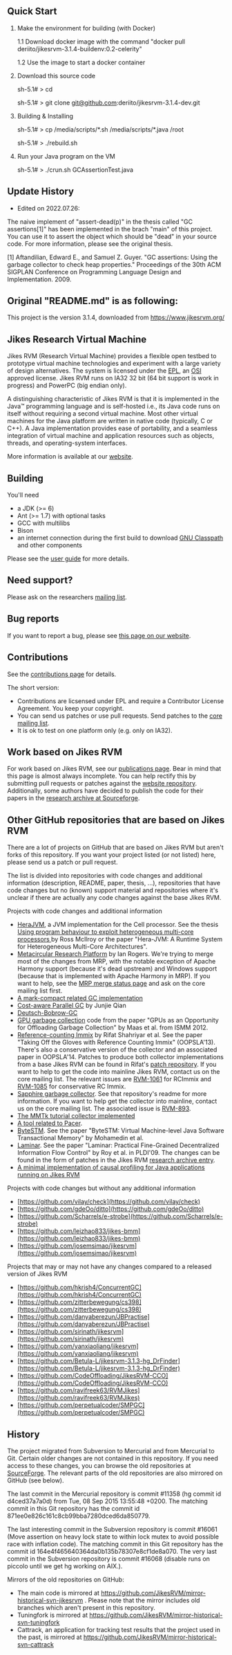 ## Quick Start

1. Make the environment for building (with Docker)
    
    1.1 Download docker image with the command "docker pull deriito/jikesrvm-3.1.4-buildenv:0.2-celerity"
    
    1.2 Use the image to start a docker container

2. Download this source code
    
    sh-5.1# > cd
    
    sh-5.1# > git clone git@github.com:deriito/jikesrvm-3.1.4-dev.git
    
3. Building & Installing
    
    sh-5.1# > cp /media/scripts/\*.sh /media/scripts/\*.java /root
    
    sh-5.1# > ./rebuild.sh

4. Run your Java program on the VM
    
    sh-5.1# > ./crun.sh GCAssertionTest.java
    
## Update History

* Edited on 2022.07.26:

The naive implement of "assert-dead(p)" in the thesis called "GC assertions[1]" has been implemented in the brach "main" of this project. You can use it to assert the object which should be "dead" in your source code. For more information, please see the original thesis.

[1] Aftandilian, Edward E., and Samuel Z. Guyer. "GC assertions: Using the garbage collector to check heap properties." Proceedings of the 30th ACM SIGPLAN Conference on Programming Language Design and Implementation. 2009.

## Original "README.md" is as following:

This project is the version 3.1.4, downloaded from https://www.jikesrvm.org/

## Jikes Research Virtual Machine

Jikes RVM (Research Virtual Machine) provides a flexible open testbed to prototype virtual machine technologies and experiment with a large variety of design alternatives. The system is licensed under the [EPL](http://www.eclipse.org/legal/epl-v10.html), an [OSI](http://www.opensource.org/) approved license. Jikes RVM runs on IA32 32 bit (64 bit support is work in progress) and PowerPC (big endian only).

A distinguishing characteristic of Jikes RVM is that it is implemented in the Java™ programming language and is self-hosted i.e., its Java code runs on itself without requiring a second virtual machine. Most other virtual machines for the Java platform are written in native code (typically, C or C++). A Java implementation provides ease of portability, and a seamless integration of virtual machine and application resources such as objects, threads, and operating-system interfaces.

More information is available at our [website](http://www.jikesrvm.org).

## Building

You'll need

* a JDK (>= 6)
* Ant (>= 1.7) with optional tasks
* GCC with multilibs
* Bison
* an internet connection during the first build to download [GNU Classpath](http://www.gnu.org/software/classpath/) and other components

Please see the [user guide](http://www.jikesrvm.org/UserGuide/) for more details.

## Need support?

Please ask on the researchers [mailing list](http://www.jikesrvm.org/MailingLists/).

## Bug reports

If you want to report a bug, please see [this page on our website](http://www.jikesrvm.org/ReportingBugs/).

## Contributions

See the [contributions page](http://www.jikesrvm.org/Contributions/) for details. 

The short version:

* Contributions are licsensed under EPL and require a Contributor License Agreement. You keep your copyright.
* You can send us patches or use pull requests. Send patches to the [core mailing list](mailto:jikesrvm-core@lists.sourceforge.net).
* It is ok to test on one platform only (e.g. only on IA32).

## Work based on Jikes RVM

For work based on Jikes RVM, see our [publications page](http://www.jikesrvm.org/Resources/Publications/). Bear in mind that this page is almost always incomplete. You can help rectify this by submitting pull requests or patches against the [website repository](https://github.com/JikesRVM/jikesrvm.github.io/). Additionally, some authors have decided to publish the code for their papers in the [research archive at Sourceforge](http://sourceforge.net/p/jikesrvm/research-archive/?limit=250).

## Other GitHub repositories that are based on Jikes RVM

There are a lot of projects on GitHub that are based on Jikes RVM but aren't forks of this repository. If you want your project listed (or not listed) here, please send us a patch or pull request.

The list is divided into repositories with code changes and additional information (description, README, paper, thesis, ...), repositories that have code changes but no (known) support material and repositories where it's unclear if there are actually any code changes against the base Jikes RVM.

Projects with code changes and additional information
* [HeraJVM](https://github.com/rmcilroy/HeraJVM), a JVM implementation for the Cell processor. See the thesis [Using program behaviour to exploit heterogeneous multi-core processors ](http://theses.gla.ac.uk/1755/) by Ross McIlroy or the paper "Hera-JVM: A Runtime System for Heterogeneous Multi-Core Architectures".
* [Metacircular Research Platform](https://github.com/codehaus/mrp) by Ian Rogers. We're trying to merge most of the changes from MRP, with the notable exception of Apache Harmony support (because it's dead upstream) and Windows support (because that is implemented with Apache Harmony in MRP). If you want to help, see the [MRP merge status page](http://www.jikesrvm.org/MergeStatusOfMRPChangesets/) and ask on the core mailing list first.
* [A mark-compact related GC implementation](https://github.com/ampasowa/jikesrvm)
* [Cost-aware Parallel GC](https://github.com/junjieqian/CAP-GC) by Junjie Qian
* [Deutsch-Bobrow-GC](https://github.com/NikolausDemmel/pgc-jikesrvm)
* [GPU garbage collection](https://github.com/preames/gpu-garbage-collection) code from the paper "GPUs as an Opportunity for Offloading Garbage Collection" by Maas et al. from ISMM 2012.
* [Reference-counting Immix](https://github.com/rifatshahriyar/rcimmix) by Rifat Shahriyar et al. See the paper "Taking Off the Gloves with Reference Counting Immix" (OOPSLA'13). There's also a conservative version of the collector and an associated paper in OOPSLA'14. Patches to produce both collector implementations from a base Jikes RVM can be found in Rifat's [patch repository](https://github.com/rifatshahriyar/rcimmixpatch). If you want to help to get the code into mainline Jikes RVM, contact us on the core mailing list. The relevant issues are [RVM-1061](https://xtenlang.atlassian.net/browse/RVM-1061) for RCImmix and [RVM-1085](https://xtenlang.atlassian.net/browse/RVM-1085) for conservative RC Immix.
* [Sapphire garbage collector](https://github.com/perlfu/sapphire). See that repository's readme for more information. If you want to help get the collector into mainline, contact us on the core mailing list. The associated issue is [RVM-893](https://xtenlang.atlassian.net/browse/RVM-893).
* [The MMTk tutorial collector implemented](https://github.com/Elizaveta239/MMTk-gc)
* [A tool related to Pacer](https://github.com/jaggerlink/cs356).
* [ByteSTM](https://github.com/mohamedin/bytestm). See the paper "ByteSTM: Virtual Machine-level Java Software Transactional Memory" by Mohamedin et al.
* [Laminar](https://github.com/ut-osa/laminar). See the paper "Laminar: Practical Fine-Grained Decentralized Information Flow Control" by Roy et al. in PLDI'09. The changes can be found in the form of patches in the Jikes RVM [research archive entry](http://sourceforge.net/p/jikesrvm/research-archive/26/).
* [A minimal implementation of causal profiling for Java applications running on Jikes RVM](https://github.com/alanweide/coff)

Projects with code changes but without any additional information
* [https://github.com/vilay/check](https://github.com/vilay/check)
* [https://github.com/gdeOo/ditto](https://github.com/gdeOo/ditto)
* [https://github.com/Scharrels/e-strobe](https://github.com/Scharrels/e-strobe)
* [https://github.com/leizhao833/jikes-bmm](https://github.com/leizhao833/jikes-bmm)
* [https://github.com/josemsimao/jikesrvm](https://github.com/josemsimao/jikesrvm)

Projects that may or may not have any changes compared to a released version of Jikes RVM
* [https://github.com/hkrish4/ConcurrentGC](https://github.com/hkrish4/ConcurrentGC)
* [https://github.com/zitterbewegung/cs398](https://github.com/zitterbewegung/cs398)
* [https://github.com/danyaberezun/JBPractise](https://github.com/danyaberezun/JBPractise)
* [https://github.com/sirinath/jikesrvm](https://github.com/sirinath/jikesrvm)
* [https://github.com/yanxiaoliang/jikesrvm](https://github.com/yanxiaoliang/jikesrvm)
* [https://github.com/Betula-L/jikesrvm-3.1.3-hg_DrFinder](https://github.com/Betula-L/jikesrvm-3.1.3-hg_DrFinder)
* [https://github.com/CodeOffloading/JikesRVM-CCO](https://github.com/CodeOffloading/JikesRVM-CCO)
* [https://github.com/ravifreek63/RVMJikes](https://github.com/ravifreek63/RVMJikes)
* [https://github.com/perpetualcoder/SMPGC](https://github.com/perpetualcoder/SMPGC)

## History

The project migrated from Subversion to Mercurial and from Mercurial to Git. Certain older changes are not contained in this repository. If you need access to these changes, you can browse the old repositories at [SourceForge](http://sourceforge.net/p/jikesrvm). The relevant parts of the old repositories are also mirrored on GitHub (see below).

The last commit in the Mercurial repository is commit #11358 (hg commit id d4ced37a7a0d) from Tue, 08 Sep 2015 13:55:48 +0200. The matching commit in this Git repository has the commit id 871ee0e826c161c8cb99bba7280dced6da850779.

The last interesting commit in the Subversion repository is commit #16061 (Move assertion on heavy lock state to within lock mutex to avoid possible race with inflation code). The matching commit in this Git repository has the commit id 164e4f465640364da0b135b78307e8cf1de8a070. The very last commit in the Subversion repository is commit #16068 (disable runs on piccolo until we get hg working on AIX.).

Mirrors of the old repositories on GitHub:

* The main code is mirrored at https://github.com/JikesRVM/mirror-historical-svn-jikesrvm . Please note that the mirror includes old branches which aren't present in this repository.
* Tuningfork is mirrored at https://github.com/JikesRVM/mirror-historical-svn-tuningfork
* Cattrack, an application for tracking test results that the project used in the past, is mirrored at https://github.com/JikesRVM/mirror-historical-svn-cattrack
